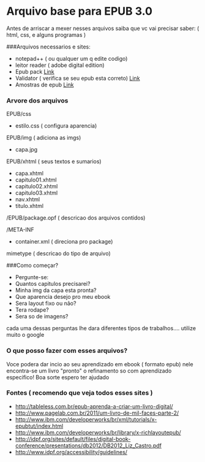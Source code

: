 # Arquivo base para EPUB 3.0


Antes de arriscar a mexer nesses arquivos saiba que vc vai precisar saber: ( html, css, e alguns programas )

###Arquivos necessarios e sites:
- notepad++ (  ou qualquer um q edite codigo)
- leitor reader ( adobe digital edition) 
- Epub pack [Link](http://sourceforge.net/projects/epubpack/)
- Validator ( verifica se seu epub esta correto) [Link](http://validator.idpf.org)
- Amostras de epub [Link](https://code.google.com/p/epub-samples/downloads/list)

### Arvore dos arquivos
EPUB/css
- estilo.css ( configura aparencia)

EPUB/img ( adiciona as imgs)
- capa.jpg 

EPUB/xhtml ( seus textos e sumarios)
- capa.xhtml
- capitulo01.xhtml
- capitulo02.xhtml
- capitulo03.xhtml
- nav.xhtml
- titulo.xhtml

/EPUB/package.opf ( descricao dos arquivos contidos)

/META-INF
- container.xml ( direciona pro package)

mimetype ( descricao do tipo de arquivo)

###Como começar?

- Pergunte-se:
- Quantos capitulos precisarei?
- Minha img da capa esta pronta?
- Que aparencia desejo pro meu ebook
- Sera layout fixo ou não?
- Tera rodape?
- Sera so de imagens?

cada uma dessas perguntas lhe dara diferentes tipos de trabalhos.... utilize muito o google

### O que posso fazer com esses arquivos?

Voce podera dar incio ao seu aprendizado em ebook ( formato epub) nele encontra-se um livro "pronto" o refinamento so com aprendizado especifico! Boa sorte espero ter ajudado

### Fontes ( recomendo que veja todos esses sites )

- http://tableless.com.br/epub-aprenda-a-criar-um-livro-digital/
- http://www.pagelab.com.br/2011/um-livro-de-mil-faces-parte-2/
- http://www.ibm.com/developerworks/br/xml/tutorials/x-epubtut/index.html
- http://www.ibm.com/developerworks/br/library/x-richlayoutepub/
- http://idpf.org/sites/default/files/digital-book-conference/presentations/db2012/DB2012_Liz_Castro.pdf
- http://www.idpf.org/accessibility/guidelines/




